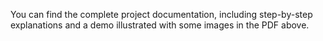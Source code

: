 You can find the complete project documentation, including step-by-step explanations and a demo illustrated with some images in the PDF above.
